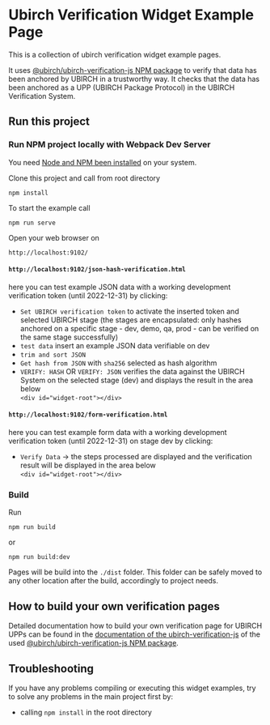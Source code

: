 # Ubirch Verification Widget Example Page

This is a collection of ubirch verification widget example pages.

It uses [@ubirch/ubirch-verification-js NPM package](https://www.npmjs.com/package/@ubirch/ubirch-verification-js)
to verify that data has been anchored by UBIRCH in a trustworthy way. It checks that the data has been anchored as a
UPP (UBIRCH Package Protocol) in the UBIRCH Verification System.

## Run this project

### Run NPM project locally with Webpack Dev Server

You need [Node and NPM been installed](https://docs.npmjs.com/downloading-and-installing-node-js-and-npm) on your system.

Clone this project and call from root directory

    npm install

To start the example call

    npm run serve

Open your web browser on

    http://localhost:9102/

#### `http://localhost:9102/json-hash-verification.html`
here you can test example JSON data with a working development verification token (until 2022-12-31) by clicking:

* `Set UBIRCH verification token` to activate the inserted token and selected UBIRCH stage
(the stages are encapsulated: only hashes anchored on a specific stage - dev, demo, qa, prod - can be verified on the same stage successfully)
* `test data` insert an example JSON data verifiable on dev
* `trim and sort JSON`
* `Get hash from JSON` with `sha256` selected as hash algorithm
* `VERIFY: HASH` OR `VERIFY: JSON` verifies the data against the UBIRCH System on the selected stage (dev)
and displays the result in the area below  <br> `<div id="widget-root"></div>`

#### `http://localhost:9102/form-verification.html`
here you can test example form data with a working development verification token (until 2022-12-31) on stage dev by clicking:

* `Verify Data` -> the steps processed are displayed and the verification result will be displayed in the area below  <br> `<div id="widget-root"></div>`

### Build

Run

```
npm run build
```

or

```
npm run build:dev
```

Pages will be build into the `./dist` folder. This folder can be safely moved to any other location after the build, accordingly to project needs.

## How to build your own verification pages

Detailed documentation how to build your own verification page for UBIRCH UPPs can be found in the
[documentation of the ubirch-verification-js](http://developer.ubirch.com/ubirch-verification-js/) of the used
[@ubirch/ubirch-verification-js NPM package](https://www.npmjs.com/package/@ubirch/ubirch-verification-js).

## Troubleshooting

If you have any problems compiling or executing this widget examples, try to solve any problems in the main project first by:

- calling `npm install` in the root directory
